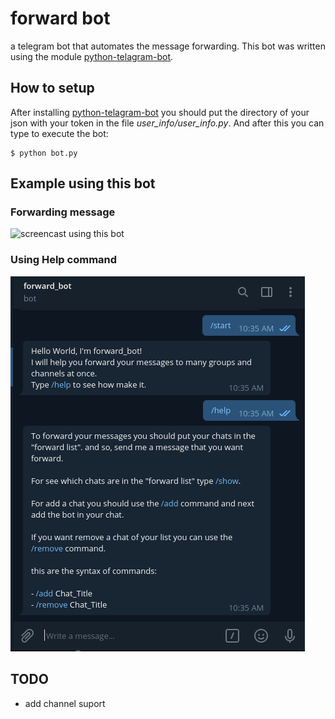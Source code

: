 # forward bot

a telegram bot that automates the message forwarding.
This bot was written using the module [python-telagram-bot](https://www.python-telegram-bot.org).

## How to setup

After installing [python-telagram-bot](https://www.python-telegram-bot.org) you should put the directory of your json with your token in the file _user\_info/user\_info.py_. And after this you can type to execute the bot:

```
$ python bot.py
```

## Example using this bot

### Forwarding message

![screencast using this bot](/assets/using-this-bot.gif)

### Using Help command

![screencast using help command](/assets/help.png)

## TODO
- add channel suport

